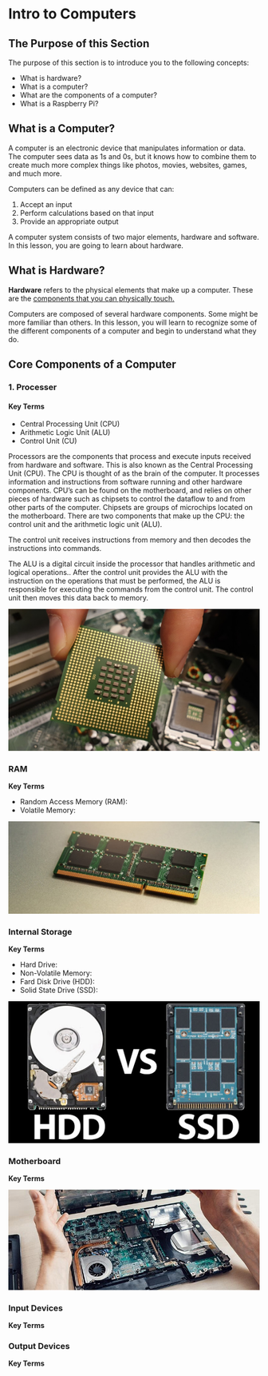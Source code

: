 # Intro to Computers

## The Purpose of this Section
The purpose of this section is to introduce you to the following concepts:

- What is hardware?
- What is a computer?
- What are the components of a computer?
- What is a Raspberry Pi?

## What is a Computer?

A computer is an electronic device that manipulates information or data. The computer sees data as 1s and 0s, but it knows how to combine them to create much more complex things like photos, movies, websites, games, and much more.

Computers can be defined as any device that can:

1. Accept an input
2. Perform calculations based on that input
3. Provide an appropriate output

A computer system consists of two major elements, hardware and software. In this lesson, you are going to learn about hardware.

## What is Hardware?

**Hardware** refers to the physical elements that make up a computer. These are the <ins>components that you can physically touch.</ins>

Computers are composed of several hardware components. Some might be more familiar than others. In this lesson, you will learn to recognize some of the different components of a computer and begin to understand what they do.


## Core Components of a Computer

### 1. Processer

#### Key Terms
- Central Processing Unit (CPU)
- Arithmetic Logic Unit (ALU)
- Control Unit (CU)

Processors are the components that process and execute inputs received from hardware and software. This is also known as the Central Processing Unit (CPU). The CPU is thought of as the brain of the computer. It processes information and instructions from software running and other hardware components. CPU’s can be found on the motherboard, and relies on other pieces of hardware such as chipsets to control the dataflow to and from other parts of the computer. Chipsets are groups of microchips located on the motherboard. There are two components that make up the CPU: the control unit and the arithmetic logic unit (ALU). 

The control unit receives instructions from memory and then decodes the instructions into commands.

The ALU is a digital circuit inside the processor that handles arithmetic and logical operations.. After the control unit provides the ALU with the instruction on the operations that must be performed, the ALU is responsible for executing the commands from the control unit. The control unit then moves this data back to memory.  


![Image of CPU Component](./images/CPU-image.jpg)

### RAM
**Key Terms**
- Random Access Memory (RAM): <!-- Insert Definition 
Here -->
- Volatile Memory: <!-- Insert Definition Here -->

![Image of RAM Component](./images/RAM-image.jpg)

### Internal Storage
**Key Terms**
- Hard Drive: <!-- Insert Definition Here -->
- Non-Volatile Memory: <!-- Insert Definition Here -->
- Fard Disk Drive (HDD): <!-- Insert Definition Here -->
- Solid State Drive (SSD): <!-- Insert Definition Here -->

![Image of SSD vs HDD Components](./images/ssd-vs-hdd-image.jpg)

### Motherboard
**Key Terms**

![Image of Motherboard Component](./images/motherboard-image.jpg)

### Input Devices
**Key Terms**

<!-- Insert Image Here -->

### Output Devices
**Key Terms**
<!-- Insert Image Here -->
